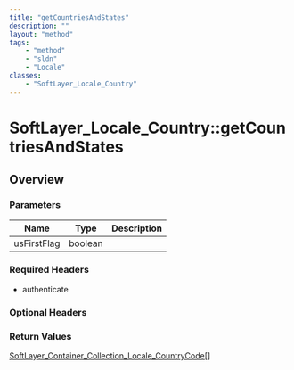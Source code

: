 ```yaml
---
title: "getCountriesAndStates"
description: ""
layout: "method"
tags:
    - "method"
    - "sldn"
    - "Locale"
classes:
    - "SoftLayer_Locale_Country"
---
```

# SoftLayer_Locale_Country::getCountriesAndStates
## Overview 


### Parameters 
|Name | Type | Description |
| --- | --- | --- |
|usFirstFlag| boolean| |


### Required Headers
* authenticate

### Optional Headers

### Return Values
<a href='/reference/datatypes/SoftLayer_Container_Collection_Locale_CountryCode'>SoftLayer_Container_Collection_Locale_CountryCode[] </a>

